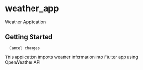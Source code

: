 # weather_app

Weather Application

## Getting Started
      Cancel changes

This application imports weather information into Flutter app using OpenWeather API
